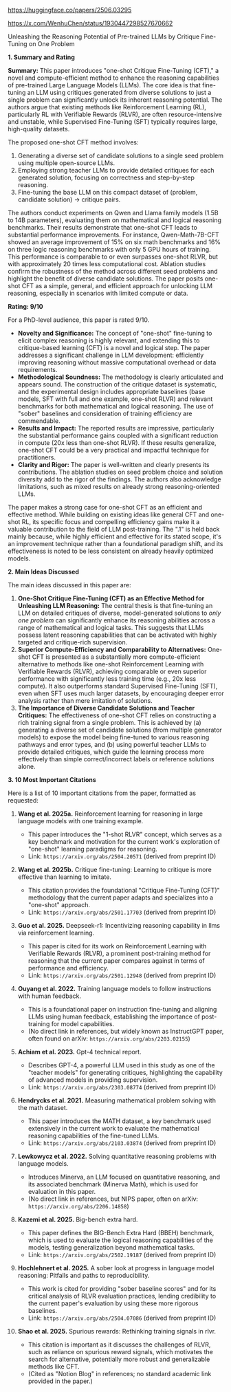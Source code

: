 https://huggingface.co/papers/2506.03295

https://x.com/WenhuChen/status/1930447298527670662

Unleashing the Reasoning Potential of Pre-trained LLMs by Critique Fine-Tuning on One Problem

**1. Summary and Rating**

**Summary:**
This paper introduces "one-shot Critique Fine-Tuning (CFT)," a novel and compute-efficient method to enhance the reasoning capabilities of pre-trained Large Language Models (LLMs). The core idea is that fine-tuning an LLM using critiques generated from diverse solutions to just a single problem can significantly unlock its inherent reasoning potential. The authors argue that existing methods like Reinforcement Learning (RL), particularly RL with Verifiable Rewards (RLVR), are often resource-intensive and unstable, while Supervised Fine-Tuning (SFT) typically requires large, high-quality datasets.

The proposed one-shot CFT method involves:
1.  Generating a diverse set of candidate solutions to a single seed problem using multiple open-source LLMs.
2.  Employing strong teacher LLMs to provide detailed critiques for each generated solution, focusing on correctness and step-by-step reasoning.
3.  Fine-tuning the base LLM on this compact dataset of (problem, candidate solution) -> critique pairs.

The authors conduct experiments on Qwen and Llama family models (1.5B to 14B parameters), evaluating them on mathematical and logical reasoning benchmarks. Their results demonstrate that one-shot CFT leads to substantial performance improvements. For instance, Qwen-Math-7B-CFT showed an average improvement of 15% on six math benchmarks and 16% on three logic reasoning benchmarks with only 5 GPU hours of training. This performance is comparable to or even surpasses one-shot RLVR, but with approximately 20 times less computational cost. Ablation studies confirm the robustness of the method across different seed problems and highlight the benefit of diverse candidate solutions. The paper posits one-shot CFT as a simple, general, and efficient approach for unlocking LLM reasoning, especially in scenarios with limited compute or data.

**Rating: 9/10**

For a PhD-level audience, this paper is rated 9/10.
*   **Novelty and Significance:** The concept of "one-shot" fine-tuning to elicit complex reasoning is highly relevant, and extending this to critique-based learning (CFT) is a novel and logical step. The paper addresses a significant challenge in LLM development: efficiently improving reasoning without massive computational overhead or data requirements.
*   **Methodological Soundness:** The methodology is clearly articulated and appears sound. The construction of the critique dataset is systematic, and the experimental design includes appropriate baselines (base models, SFT with full and one example, one-shot RLVR) and relevant benchmarks for both mathematical and logical reasoning. The use of "sober" baselines and consideration of training efficiency are commendable.
*   **Results and Impact:** The reported results are impressive, particularly the substantial performance gains coupled with a significant reduction in compute (20x less than one-shot RLVR). If these results generalize, one-shot CFT could be a very practical and impactful technique for practitioners.
*   **Clarity and Rigor:** The paper is well-written and clearly presents its contributions. The ablation studies on seed problem choice and solution diversity add to the rigor of the findings. The authors also acknowledge limitations, such as mixed results on already strong reasoning-oriented LLMs.

The paper makes a strong case for one-shot CFT as an efficient and effective method. While building on existing ideas like general CFT and one-shot RL, its specific focus and compelling efficiency gains make it a valuable contribution to the field of LLM post-training. The ".1" is held back mainly because, while highly efficient and effective for its stated scope, it's an improvement technique rather than a foundational paradigm shift, and its effectiveness is noted to be less consistent on already heavily optimized models.

**2. Main Ideas Discussed**

The main ideas discussed in this paper are:

1.  **One-Shot Critique Fine-Tuning (CFT) as an Effective Method for Unleashing LLM Reasoning:** The central thesis is that fine-tuning an LLM on detailed critiques of diverse, model-generated solutions to *only one problem* can significantly enhance its reasoning abilities across a range of mathematical and logical tasks. This suggests that LLMs possess latent reasoning capabilities that can be activated with highly targeted and critique-rich supervision.
2.  **Superior Compute-Efficiency and Comparability to Alternatives:** One-shot CFT is presented as a substantially more compute-efficient alternative to methods like one-shot Reinforcement Learning with Verifiable Rewards (RLVR), achieving comparable or even superior performance with significantly less training time (e.g., 20x less compute). It also outperforms standard Supervised Fine-Tuning (SFT), even when SFT uses much larger datasets, by encouraging deeper error analysis rather than mere imitation of solutions.
3.  **The Importance of Diverse Candidate Solutions and Teacher Critiques:** The effectiveness of one-shot CFT relies on constructing a rich training signal from a single problem. This is achieved by (a) generating a diverse set of candidate solutions (from multiple generator models) to expose the model being fine-tuned to various reasoning pathways and error types, and (b) using powerful teacher LLMs to provide detailed critiques, which guide the learning process more effectively than simple correct/incorrect labels or reference solutions alone.

**3. 10 Most Important Citations**

Here is a list of 10 important citations from the paper, formatted as requested:

1.  **Wang et al. 2025a.** Reinforcement learning for reasoning in large language models with one training example.
    *   This paper introduces the "1-shot RLVR" concept, which serves as a key benchmark and motivation for the current work's exploration of "one-shot" learning paradigms for reasoning.
    *   Link: `https://arxiv.org/abs/2504.20571` (derived from preprint ID)

2.  **Wang et al. 2025b.** Critique fine-tuning: Learning to critique is more effective than learning to imitate.
    *   This citation provides the foundational "Critique Fine-Tuning (CFT)" methodology that the current paper adapts and specializes into a "one-shot" approach.
    *   Link: `https://arxiv.org/abs/2501.17703` (derived from preprint ID)

3.  **Guo et al. 2025.** Deepseek-r1: Incentivizing reasoning capability in llms via reinforcement learning.
    *   This paper is cited for its work on Reinforcement Learning with Verifiable Rewards (RLVR), a prominent post-training method for reasoning that the current paper compares against in terms of performance and efficiency.
    *   Link: `https://arxiv.org/abs/2501.12948` (derived from preprint ID)

4.  **Ouyang et al. 2022.** Training language models to follow instructions with human feedback.
    *   This is a foundational paper on instruction fine-tuning and aligning LLMs using human feedback, establishing the importance of post-training for model capabilities.
    *   (No direct link in references, but widely known as InstructGPT paper, often found on arXiv: `https://arxiv.org/abs/2203.02155`)

5.  **Achiam et al. 2023.** Gpt-4 technical report.
    *   Describes GPT-4, a powerful LLM used in this study as one of the "teacher models" for generating critiques, highlighting the capability of advanced models in providing supervision.
    *   Link: `https://arxiv.org/abs/2303.08774` (derived from preprint ID)

6.  **Hendrycks et al. 2021.** Measuring mathematical problem solving with the math dataset.
    *   This paper introduces the MATH dataset, a key benchmark used extensively in the current work to evaluate the mathematical reasoning capabilities of the fine-tuned LLMs.
    *   Link: `https://arxiv.org/abs/2103.03874` (derived from preprint ID)

7.  **Lewkowycz et al. 2022.** Solving quantitative reasoning problems with language models.
    *   Introduces Minerva, an LLM focused on quantitative reasoning, and its associated benchmark (Minerva Math), which is used for evaluation in this paper.
    *   (No direct link in references, but NIPS paper, often on arXiv: `https://arxiv.org/abs/2206.14858`)

8.  **Kazemi et al. 2025.** Big-bench extra hard.
    *   This paper defines the BIG-Bench Extra Hard (BBEH) benchmark, which is used to evaluate the logical reasoning capabilities of the models, testing generalization beyond mathematical tasks.
    *   Link: `https://arxiv.org/abs/2502.19187` (derived from preprint ID)

9.  **Hochlehnert et al. 2025.** A sober look at progress in language model reasoning: Pitfalls and paths to reproducibility.
    *   This work is cited for providing "sober baseline scores" and for its critical analysis of RLVR evaluation practices, lending credibility to the current paper's evaluation by using these more rigorous baselines.
    *   Link: `https://arxiv.org/abs/2504.07086` (derived from preprint ID)

10. **Shao et al. 2025.** Spurious rewards: Rethinking training signals in rlvr.
    *   This citation is important as it discusses the challenges of RLVR, such as reliance on spurious reward signals, which motivates the search for alternative, potentially more robust and generalizable methods like CFT.
    *   (Cited as "Notion Blog" in references; no standard academic link provided in the paper.)

